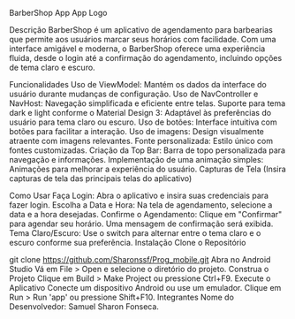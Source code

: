 BarberShop App
App Logo


Descrição
BarberShop é um aplicativo de agendamento para barbearias que permite aos usuários marcar seus horários com facilidade. Com uma interface amigável e moderna, o BarberShop oferece uma experiência fluida, desde o login até a confirmação do agendamento, incluindo opções de tema claro e escuro.

Funcionalidades
Uso de ViewModel: Mantém os dados da interface do usuário durante mudanças de configuração.
Uso de NavController e NavHost: Navegação simplificada e eficiente entre telas.
Suporte para tema dark e light conforme o Material Design 3: Adaptável às preferências do usuário para tema claro ou escuro.
Uso de botões: Interface intuitiva com botões para facilitar a interação.
Uso de imagens: Design visualmente atraente com imagens relevantes.
Fonte personalizada: Estilo único com fontes customizadas.
Criação da Top Bar: Barra de topo personalizada para navegação e informações.
Implementação de uma animação simples: Animações para melhorar a experiência do usuário.
Capturas de Tela
(Insira capturas de tela das principais telas do aplicativo)

Como Usar
Faça Login: Abra o aplicativo e insira suas credenciais para fazer login.
Escolha a Data e Hora: Na tela de agendamento, selecione a data e a hora desejadas.
Confirme o Agendamento: Clique em "Confirmar" para agendar seu horário. Uma mensagem de confirmação será exibida.
Tema Claro/Escuro: Use o switch para alternar entre o tema claro e o escuro conforme sua preferência.
Instalação
Clone o Repositório

git clone https://github.com/Sharonssf/Prog_mobile.git
Abra no Android Studio
Vá em File > Open e selecione o diretório do projeto.
Construa o Projeto
Clique em Build > Make Project ou pressione Ctrl+F9.
Execute o Aplicativo
Conecte um dispositivo Android ou use um emulador.
Clique em Run > Run 'app' ou pressione Shift+F10.
Integrantes
Nome do Desenvolvedor: Samuel Sharon Fonseca.
